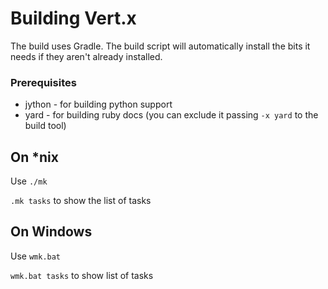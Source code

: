 # Building Vert.x

The build uses Gradle. The build script will automatically install the bits it needs if they aren't already installed.

### Prerequisites
* jython - for building python support
* yard - for building ruby docs (you can exclude it passing `-x yard` to the build tool)

## On *nix

Use `./mk`

`.mk tasks` to show the list of tasks

## On Windows

Use `wmk.bat`

`wmk.bat tasks` to show list of tasks
